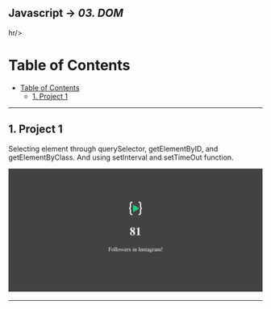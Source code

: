 ## Javascript -> <em>03. DOM</em> 

hr/>

# Table of Contents
- [Table of Contents](#table-of-contents)
  - [1. Project 1](#1-project-1)

<hr/>

## 1. Project 1

Selecting element through querySelector, getElementByID, and getElementByClass. And using setInterval and  setTimeOut function.

![check it out](./00.%20Output/01.%20Project%201.png)

<hr/>

